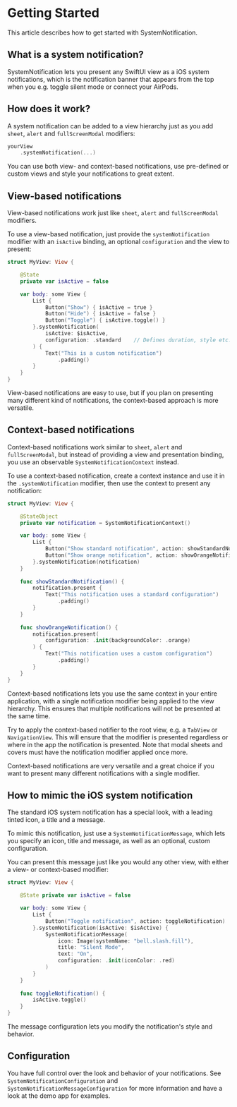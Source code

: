 # Getting Started

This article describes how to get started with SystemNotification.


## What is a system notification?

SystemNotification lets you present any SwiftUI view as a iOS system notifications, which is the notification banner that appears from the top when you e.g. toggle silent mode or connect your AirPods.



## How does it work?

A system notification can be added to a view hierarchy just as you add `sheet`, `alert` and `fullScreenModal` modifiers:

```swift
yourView
    .systemNotification(...)
```

You can use both view- and context-based notifications, use pre-defined or custom views and style your notifications to great extent.



## View-based notifications

View-based notifications work just like `sheet`, `alert` and `fullScreenModal` modifiers.

To use a view-based notification, just provide the `systemNotification` modifier with an `isActive` binding, an optional `configuration` and the view to present:

```swift
struct MyView: View {

    @State 
    private var isActive = false

    var body: some View {
        List {
            Button("Show") { isActive = true }
            Button("Hide") { isActive = false }
            Button("Toggle") { isActive.toggle() }
        }.systemNotification(
            isActive: $isActive,
            configuration: .standard    // Defines duration, style etc.
        ) {
            Text("This is a custom notification")
                .padding()
        }
    }
}
```

View-based notifications are easy to use, but if you plan on presenting many different kind of notifications, the context-based approach is more versatile.



## Context-based notifications

Context-based notifications work similar to `sheet`, `alert` and `fullScreenModal`, but instead of providing a view and presentation binding, you use an observable ``SystemNotificationContext`` instead.

To use a context-based notification, create a context instance and use it in the `.systemNotification` modifier, then use the context to present any notification:

```swift
struct MyView: View {

    @StateObject 
    private var notification = SystemNotificationContext()

    var body: some View {
        List {
            Button("Show standard notification", action: showStandardNotification)
            Button("Show orange notification", action: showOrangeNotification)
        }.systemNotification(notification)
    }
    
    func showStandardNotification() {
        notification.present {
            Text("This notification uses a standard configuration")
                .padding()
        }
    }
    
    func showOrangeNotification() {
        notification.present(
            configuration: .init(backgroundColor: .orange)
        ) {
            Text("This notification uses a custom configuration")
                .padding()
        }
    }
}
```

Context-based notifications lets you use the same context in your entire application, with a single notification modifier being applied to the view hierarchy. This ensures that multiple notifications will not be presented at the same time. 

Try to apply the context-based notifier to the root view, e.g. a `TabView` or `NavigationView`. This will ensure that the modifier is presented regardless or where in the app the notification is presented. Note that modal sheets and covers must have the notification modifier applied once more. 

Context-based notifications are very versatile and a great choice if you want to present many different notifications with a single modifier.



## How to mimic the iOS system notification

The standard iOS system notification has a special look, with a leading tinted icon, a title and a message.

To mimic this notification, just use a ``SystemNotificationMessage``, which lets you specify an icon, title and message, as well as an optional, custom configuration.  

You can present this message just like you would any other view, with either a view- or context-based modifier:

```swift
struct MyView: View {

    @State private var isActive = false

    var body: some View {
        List {
            Button("Toggle notification", action: toggleNotification)
        }.systemNotification(isActive: $isActive) {
            SystemNotificationMessage(
                icon: Image(systemName: "bell.slash.fill"),
                title: "Silent Mode",
                text: "On",
                configuration: .init(iconColor: .red)
            )
        }
    }
    
    func toggleNotification() {
        isActive.toggle()
    }
}
```

The message configuration lets you modify the notification's style and behavior.



## Configuration

You have full control over the look and behavior of your notifications. See ``SystemNotificationConfiguration`` and ``SystemNotificationMessageConfiguration`` for more information and have a look at the demo app for examples. 
